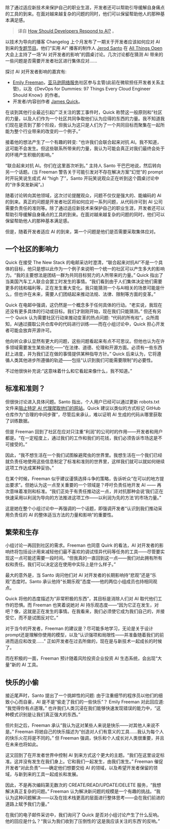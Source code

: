 <!-- 
# 开发者应该如何应对AI？
https://cdn.thenewstack.io/media/2023/11/bdda36d4-jp-valery-xls6uatihai-unsplash-1024x683.jpg
 -->

除了通过适应新技术来保护自己的职业生涯，开发者还可以帮助引导缓解自身痛点的工具的到来。在面对越来越复杂的问题的同时，他们可以保留帮助他人的那种基本满足感。

> 译自 [How Should Developers Respond to AI?](https://thenewstack.io/how-should-developers-respond-to-ai/) 。

以技术为导向的播客 Changelog 上个月发布了一期关于开发者应该如何应对 AI 到来的[专题节目](https://changelog.com/practicalai/241)。他们“实用 AI” 播客的制作人 [Jerod Santo](https://changelog.com/person/jerodsanto) 在 [All Things Open](https://2023.allthingsopen.org/) 大会上主持了一场“AI 对开发者的影响”的圆桌讨论。几次讨论都在猜测 AI 带来的一些问题是否需要开发者社区进行集体应对......

探讨 AI 对开发者影响的嘉宾有:

* [Emily Freeman](https://www.linkedin.com/in/editingemily)，[亚马逊网络服务](https://aws.amazon.com/?utm_content=inline-mention)社区参与主管(此前在微软担任开发者关系主管)，以及《DevOps for Dummies: 97 Things Every Cloud Engineer Should Know》的作者。
* 开发者/内容创作者 [James Quick](https://www.linkedin.com/in/jamesqquick/)。

在谈到其他行业最近引起广泛关注的罢工事件时，Quick 称赞这一般原则和“社区的力量，以及人们作为一个社区共同争取他们认为应得的东西的力量。我不知道我们现在是否到了那个阶段，但我认为这只是人们为了一个共同目标而聚集在一起所能为整个行业带来的改变的一个例子。”

接着他的想法产生了一个有趣的转变: “也许我们会联合起来对抗 AI。我不知道，这可能不会发生。但这些联系所带来的力量，我认为可能会真正对我们最终会处于的环境产生积极的影响。”

“联合起来对抗 AI。你们在这里首次听到。” 主持人 Santo 干巴巴地说，然后转向另一个话题。(当 Freeman 警告关于可能引发对不存在解决方案“幻觉”的 prompt 时开玩笑说生成式 AI “high 了”，Santo 开玩笑说观众正在听到这个圆桌讨论中的“许多突发新闻”。)

随着讨论转向其他领域，这次讨论提醒观众，问题不仅仅是强大的、能编码的 AI 的到来。真正的问题是开发者社区将如何应对一系列问题，从代码许可到 AI 公司需要负责任的准则等。除了通过适应新技术来保护自己的职业生涯，开发者还可以帮助引导缓解自身痛点的工具的到来。在面对越来越复杂的问题的同时，他们可以保留帮助他人的那种基本满足感。

但是，随着开发者适应 AI 的到来，第一个问题是他们是否需要采取集体应对。

## 一个社区的影响力

Quick 在接受 The New Stack 的电邮采访时澄清，“联合起来对抗AI”不是一个具体的目标，他只是想以此作为一个例子来说明一个统一的社区可以产生多大的影响力。“我的主要想法是团结一群为共同目标努力的人所带来的力量。” Quick 指出了当美国汽车工人联合会罢工时发生的事情。“我们看到由于人们集体决定他们需要更多的钱和福利等，正在发生重大变化。我只能猜测一个与AI相关的场景可能是什么，但也许在未来，需要人们团结起来推动法规、法律、限制等方面的变革。”

Quick 在电邮中强调，这仍然是一个概念多于任何具体的行动。“老实说，我现在还没有更多具体的行动或目标。我们才刚刚开始，现在我们只能猜测。” 但还有另一个 Quick 认为需要社区行动来推动变革的热点问题: “代码的所有权”。众所周知，AI通过摄取公共仓库中的代码进行训练——而在小组讨论中，Quick 担心开发者可能会放弃开源许可。

他向听众承认显然有更大的问题，这些问题看起来有点不可思议。但他也认为在许多领域需要发生某些进化——“在法律、道德、伦理和开源方面。必须有一些东西赶上进度，并为我们正在做的事情提供某种指导方针。” Quick 后来认为，它将遵循人类其他进步所遵循的轨迹——包括“认识到我们可能需要限制”的必要性。

不过他很快补充说:“这意味着什么和它看起来像什么，我不知道。”

## 标准和准则？

但很快讨论进入具体问题。Santo 指出，个人用户已经可以通过更新 robots.txt 文件来[阻止特定 AI 代理爬取他们的网站](https://www.cyberciti.biz/web-developer/block-openai-bard-bing-ai-crawler-bots-using-robots-txt-file/)。Quick 建议以类似的方式标记 GitHub 仓库作为“合理的中间步骤”，尽管后来承认，难以证明 AI 生成的代码从哪里获取了训练数据。

但是 Freeman 回到了社区在应对只注重“利润”的公司时的作用——开发者和用户都是。“在一定程度上，通过我们的工作和我们的花钱，我们必须告诉市场这是不可接受的。”

因此，“我不想生活在一个我们试图躲避爬虫的世界里。我想生活在一个我们已经就负责任地使用这些信息制定了标准和准则的世界里，这样我们就可以就如何继续这项工作达成某种妥协。”

在某个时候，Freeman 似乎建议谨慎选择斗争的策略，告诉听众“在可以的地方提出要求”。但她认为这一点至关重要的一个领域是？呼吁负责任地开发 AI —— 再次意味着准则和标准。“我们正处于有责任推动这一点，并对抗那种会说‘我们正在快速采用以利润为导向的方法推进这项工作——以利润为先的方法’的市场力量。”

这是她在整个小组讨论中一再强调的一个话题，即强调开发者“认识到我们推动采用负责任的 AI 的整体适当方法的力量和影响”的重要性。

## 繁荣和生存

小组讨论一再回到社区的需求。Freeman 也同意 Quirk 的看法，AI 对开发者的影响终将包括设计用来减轻他们最不喜欢的调试怪异代码等任务的工具——尽管要实现这一点可能还需要一段时间。“但我真的一直回到这一点——我们对此拥有所有权和责任。我们可以决定这在使用中实际上是什么样子。”

最大的意外是，当 Santo 询问他们对 AI 对开发者的长期影响持“悲观”还是“乐观”态度时。Santo 承认他持“长期乐观”态度——他的两位小组成员也持相同观点。

Quick 将他的态度描述为“非常积极的东西”，其目标是消除人们对 AI 取代他们工作的恐惧。而 Freeman 也笑着说她对 AI 持乐观态度——“因为它正在发生，对吧？像，这就是正在发生的事情。在我看来，我们必须使它成为我们自己的，并接受它，而不是试图反对它。”

对于当今的开发者，Freeman 的建议是？尽可能多地学习，无论是关于设计prompt还是理解你使用的模型，以及“认识强项和局限性——并准备随着我们的前进而适应和改变......” 正如开发者在过去所做的，现在是与新技术一起成长的时候了。

而在积极的一面，Freeman 预计随着风险投资企业投资 AI 生态系统，会出现“大量”新的 AI 工具。

## 快乐的小偷

接近尾声时，Santo 提出了一个挑衅性的问题: 由于注重细节的程序员以他们的细致小心而自豪，AI 是不是“偷走了我们的一些快乐”？ Emily Freeman 对此回应道: “我觉得你有点道理。” 也许我们人类沉浸在我们能够快速发现错误的能力中，“这种模式识别是让我们真正强大的东西。”

但片刻之后，Freeman 承认“我认为这对某些人来说是快乐——对其他人来说不是。” Freeman 将她自己的快乐描述为“创造对人们有意义的工具......我认为每个人的快乐火花将是不同的。” 但 Freeman 强调，快乐和个人成长对人类很重要，并且在未来也将如此。

这又回到了在开发者世界中控制 AI 到来方式这个更大的主题。“我们在这里设定标准。这并没有发生在我们身上。它和我们一起发生，由我们发生。” Freeman 催促开发者“对此负责”——确定他们想要交给 AI 的领域，以及希望开发者保留的领域，与新到来的工具一起成长和发展。

因此，不是再次编码第无数次的 CREATE/READ/UPDATE/DELETE 服务，“我想解决真正复杂的问题。” Freeman 认为解决新问题的规模是一个有趣的挑战。“我认为这种问题解决——以及在技术栈更高的层面进行整体思考——会在我们前进的道路上赋予我们力量。”

在我们的电子邮件采访中，我们询问了 Quick 是否对小组讨论产生了什么反响。他的回应是什么？“我认为我们收到了压倒性的‘这是我应该关注的东西’的反响。”
